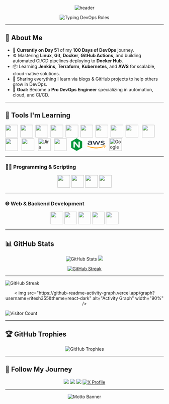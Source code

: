 
<p align="center">
  <img src="https://capsule-render.vercel.app/api?type=waving&color=gradient&customColorList=0,2,5&height=200&section=header&text=Hi,%20I'm%20Ritesh%20Singh%20🚀&fontSize=35&fontColor=ffffff&animation=scaleIn&fontAlignY=35&font=JetBrains+Mono" alt="header" />
</p>


 <p align="center">
  <img src="https://readme-typing-svg.herokuapp.com?font=JetBrains+Mono&size=26&duration=5000&pause=1000&center=true&vCenter=true&color=00C4B4&width=800&lines=🚀+Aspiring+DevOps+Engineer;☁️+Cloud+%7C+CI%2FCD+%7C+GitHub+Actions;🔁+Automation+%7C+Docker+%7C+Jenkins;❤️+Open+Source+%7C+Linux+Enthusiast" alt="Typing DevOps Roles" onerror="this.style.display='none'" />
</p>

---

## 👋 About Me
- 📅 **Currently on Day 51** of my **100 Days of DevOps** journey.  
- ⚙️ Mastering **Linux**, **Git**, **Docker**, **GitHub Actions**, and building automated CI/CD pipelines deploying to **Docker Hub**.  
- 📦 Learning **Jenkins**, **Terraform**, **Kubernetes**, and **AWS** for scalable, cloud-native solutions.  
- 📝 Sharing everything I learn via blogs & GitHub projects to help others grow in DevOps.  
- 🎯 **Goal:** Become a **Pro DevOps Engineer** specializing in automation, cloud, and CI/CD.

---


## 🔧 Tools I'm Learning
<p align="left">
  <!-- DevOps & Cloud -->
 <img src="https://cdn.jsdelivr.net/gh/devicons/devicon/icons/linux/linux-original.svg" width="40" height="40" />&nbsp;
  <img src="https://cdn.jsdelivr.net/gh/devicons/devicon/icons/git/git-original.svg" width="40" height="40" />&nbsp;
  <img src="https://cdn.jsdelivr.net/gh/devicons/devicon/icons/github/github-original.svg" width="40" height="40" />&nbsp;
   <img src="https://cdn.jsdelivr.net/gh/devicons/devicon/icons/gitlab/gitlab-original.svg" width="40" height="40" />&nbsp;
  <img src="https://cdn.jsdelivr.net/gh/devicons/devicon/icons/docker/docker-original.svg" width="40" height="40" />&nbsp;
  <img src="https://raw.githubusercontent.com/simple-icons/simple-icons/develop/icons/githubactions.svg" width="40" height="40" />&nbsp;
  <img src="https://cdn.jsdelivr.net/gh/devicons/devicon/icons/jenkins/jenkins-original.svg" width="40" height="40" />&nbsp;
  <img src="https://cdn.jsdelivr.net/gh/devicons/devicon/icons/terraform/terraform-original.svg" width="40" height="40" />&nbsp;
  <!-- Version Control & CI/CD -->

  <!-- Configuration & Infrastructure -->
  <img src="https://cdn.jsdelivr.net/gh/devicons/devicon/icons/ansible/ansible-original.svg" width="40" height="40" />
  &nbsp;
  <img src="https://cdn.jsdelivr.net/gh/devicons/devicon/icons/bash/bash-original.svg" width="40" height="40" />
  &nbsp;
  <!-- Monitoring & Logging -->
  <img src="https://www.vectorlogo.zone/logos/prometheusio/prometheusio-icon.svg" width="40" height="40" />
  &nbsp;
  <img src="https://www.vectorlogo.zone/logos/grafana/grafana-icon.svg" width="40" height="40" />
  &nbsp;
  <!-- Project Management -->
  <img src="https://cdn-icons-png.flaticon.com/512/5968/5968371.png" width="40" height="40" title="Jira" />
  &nbsp;
   <img src="https://cdn.jsdelivr.net/gh/devicons/devicon/icons/vscode/vscode-original.svg" width="40" height="40" />
  &nbsp;
  <img src="https://raw.githubusercontent.com/devicons/devicon/master/icons/nginx/nginx-original.svg" width="40" height="40" />
  &nbsp;
  <!-- Cloud Platforms -->
  <img src="https://raw.githubusercontent.com/devicons/devicon/master/icons/amazonwebservices/amazonwebservices-original-wordmark.svg" width="60" height="40" alt="AWS logo"/> &nbsp;
  <img src="https://cdn.jsdelivr.net/gh/devicons/devicon/icons/googlecloud/googlecloud-original.svg" width="40" height="40" title="Google Cloud" />
  &nbsp;
 
</p>

---

### 🧑‍💻 Programming & Scripting

<p align="center">
  <img src="https://cdn.jsdelivr.net/gh/devicons/devicon/icons/python/python-original.svg" width="40" height="40" />
  <img src="https://cdn.jsdelivr.net/gh/devicons/devicon/icons/c/c-original.svg" width="40" height="40" />
  <img src="https://cdn.jsdelivr.net/gh/devicons/devicon/icons/cplusplus/cplusplus-original.svg" width="40" height="40" />
  <img src="https://cdn.jsdelivr.net/gh/devicons/devicon/icons/bash/bash-original.svg" width="40" height="40" />
</p>

---

### 🌐 Web & Backend Development

<p align="center">
  <img src="https://cdn.jsdelivr.net/gh/devicons/devicon/icons/html5/html5-original.svg" width="40" height="40" />
  <img src="https://cdn.jsdelivr.net/gh/devicons/devicon/icons/css3/css3-original.svg" width="40" height="40" />
  <img src="https://cdn.jsdelivr.net/gh/devicons/devicon/icons/javascript/javascript-original.svg" width="40" height="40" />
  <img src="https://cdn.jsdelivr.net/gh/devicons/devicon/icons/nodejs/nodejs-original.svg" width="40" height="40" />
  <img src="https://cdn.jsdelivr.net/gh/devicons/devicon/icons/mongodb/mongodb-original.svg" width="40" height="40" />


</p>

---

## 📊 GitHub Stats
<!-- GitHub Stats -->
<p align="center">
  <img src="https://github-readme-stats.vercel.app/api?username=ritesh355&show_icons=true&theme=tokyonight" alt="GitHub Stats" height="165" />
  <img src="https://github-readme-stats.vercel.app/api/top-langs/?username=ritesh355&layout=compact&theme=tokyonight&nocache=1" height="165" />
</p>

<p align="center">
  <a href="https://git.io/streak-stats">
    <img src="https://github-readme-streak-stats-theta-hazel.vercel.app?user=ritesh355&theme=tokyonight" alt="GitHub Streak" />
  </a>
</p>

---
 <!-- GitHub Streak -->
  <img 
    src="https://github-readme-streak-stats-theta-hazel.vercel.app?user=ritesh355&theme=tokyonight&hide_border=true" 
    alt="GitHub Streak" 
    height="150" 
  />


<p align="center">
  <  img src="https://github-readme-activity-graph.vercel.app/graph?username=ritesh355&theme=react-dark" alt="Activity Graph" width="90%" />
</p>

<p align="left">
  <img src="https://komarev.com/ghpvc/?username=ritesh355&label=Visitors&color=0e75b6&style=flat" alt="Visitor Count" />
</p>

---

## 🏆 GitHub Trophies
<p align="center">
  <img 
    src="https://github-profile-trophy.vercel.app/?username=ritesh355&theme=tokyonight&no-frame=true&no-bg=true&margin-w=15&margin-h=15" 
    alt="GitHub Trophies" 
    style="max-width: 100%; height: auto;" 
  />
</p>



---

## 📢 Follow My Journey
<p align="center">
  <a href="https://ritesh-devops.hashnode.dev" target="_blank"><img src="https://img.shields.io/badge/Hashnode-2962FF?style=for-the-badge&logo=hashnode&logoColor=white" /></a>
  <a href="https://linkedin.com/in/ritesh-singh-092b84340" target="_blank"><img src="https://img.shields.io/badge/LinkedIn-0077B5?style=for-the-badge&logo=linkedin&logoColor=white" /></a>
  <a href="https://github.com/ritesh355" target="_blank"><img src="https://img.shields.io/badge/GitHub-100000?style=for-the-badge&logo=github&logoColor=white" /></a>
  <!-- Add the X badge here -->
  <a href="https://x.com/RITESH1697444" target="_blank"><img src="https://img.shields.io/badge/X-000000?style=for-the-badge&logo=x&logoColor=white" alt="X Profile" /></a>
</p>

---
<p align="center">
  <img src="https://capsule-render.vercel.app/api?type=waving&color=0A192F&height=200&section=header&text=⚡%20Keep%20learning,%20keep%20building,%20stay%20consistent&fontSize=28&fontColor=39FF14&animation=fadeIn&fontAlignY=35" alt="Motto Banner" />
</p>



